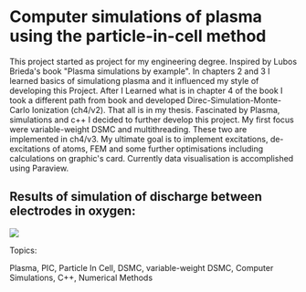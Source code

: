 # Computer simulations of plasma using the particle-in-cell method

This project started as project for my engineering degree. Inspired by Lubos Brieda's book "Plasma simulations by example".
In chapters 2 and 3 I learned basics of simulationg plasma and it influenced my style of developing this Project.
After I Learned what is in chapter 4 of the book I took a different path from book and developed Direc-Simulation-Monte-Carlo Ionization (ch4/v2).
That all is in my thesis. Fascinated by Plasma, simulations and c++ I decided to further develop this project. My first focus were variable-weight DSMC and multithreading.
These two are implemented in ch4/v3. My ultimate goal is to implement excitations, de-excitations of atoms, FEM and some further optimisations including calculations on graphic's card.
Currently data visualisation is accomplished using Paraview.

## Results of simulation of discharge between electrodes in oxygen:
![](https://github.com/Misquic/Engineering-degree-in-Plasma-Simulations/blob/main/ch4/v2/animations/DSMC_ionisation/Electron%20den.gif)

Topics:

Plasma, PIC, Particle In Cell, DSMC, variable-weight DSMC, Computer Simulations, C++, Numerical Methods
